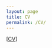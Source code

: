 ```yaml
---
layout: page
title: CV
permalink: /CV/
---
```


\[[CV](assets/slides/Marine_CV.pdf)\]
<!-- 
<!DOCTYPE html>
<html>
  <head>
    <meta http-equiv="refresh" content="0; url=../assets/pdf/Marine_CV.pdf" />
    <link rel="canonical" href="../assets/pdf/Marine_CV.pdf" />
  </head>
  <body>
    <p>If you are not redirected automatically, <a href="../assets/pdf/Marine_CV.pdf">click here</a>.</p>
  </body>
</html> -->